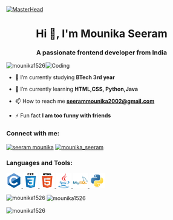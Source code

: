 [![MasterHead](https://c8.alamy.com/comp/2AH77DH/computer-programming-word-concepts-banner-coding-and-computer-science-software-and-app-development-presentation-isolated-lettering-typography-idea-2AH77DH.jpg)](https://mounika1526.io)
<h1 align="center">Hi 👋, I'm Mounika Seeram</h1>
<h3 align="center">A passionate frontend developer from India</h3>
<img align="right" alt="Coding" width="400" src="https://media.tenor.com/AlUkiGkR2j8AAAAM/new-game-ahagon-umiko-programming.gif">
<p align="left"> <img src="https://komarev.com/ghpvc/?username=mounika1526&label=Profile%20views&color=0e75b6&style=flat" alt="mounika1526" /> </p>

- 🔭 I’m currently studying **BTech 3rd year**

- 🌱 I’m currently learning **HTML,CSS, Python,Java**

- 📫 How to reach me **seerammounika2002@gmail.com**

- ⚡ Fun fact **I am too funny with friends**

<h3 align="left">Connect with me:</h3>
<p align="left">
<a href="https://linkedin.com/in/seeram mounika" target="blank"><img align="center" src="https://raw.githubusercontent.com/rahuldkjain/github-profile-readme-generator/master/src/images/icons/Social/linked-in-alt.svg" alt="seeram mounika" height="30" width="40" /></a>
<a href="https://instagram.com/mounika_seeram" target="blank"><img align="center" src="https://raw.githubusercontent.com/rahuldkjain/github-profile-readme-generator/master/src/images/icons/Social/instagram.svg" alt="mounika_seeram" height="30" width="40" /></a>
</p>

<h3 align="left">Languages and Tools:</h3>
<p align="left"> <a href="https://www.cprogramming.com/" target="_blank" rel="noreferrer"> <img src="https://raw.githubusercontent.com/devicons/devicon/master/icons/c/c-original.svg" alt="c" width="40" height="40"/> </a> <a href="https://www.w3schools.com/css/" target="_blank" rel="noreferrer"> <img src="https://raw.githubusercontent.com/devicons/devicon/master/icons/css3/css3-original-wordmark.svg" alt="css3" width="40" height="40"/> </a> <a href="https://www.w3.org/html/" target="_blank" rel="noreferrer"> <img src="https://raw.githubusercontent.com/devicons/devicon/master/icons/html5/html5-original-wordmark.svg" alt="html5" width="40" height="40"/> </a> <a href="https://www.java.com" target="_blank" rel="noreferrer"> <img src="https://raw.githubusercontent.com/devicons/devicon/master/icons/java/java-original.svg" alt="java" width="40" height="40"/> </a> <a href="https://www.mysql.com/" target="_blank" rel="noreferrer"> <img src="https://raw.githubusercontent.com/devicons/devicon/master/icons/mysql/mysql-original-wordmark.svg" alt="mysql" width="40" height="40"/> </a> <a href="https://www.python.org" target="_blank" rel="noreferrer"> <img src="https://raw.githubusercontent.com/devicons/devicon/master/icons/python/python-original.svg" alt="python" width="40" height="40"/> </a> </p>

<p><img align="left" src="https://github-readme-stats.vercel.app/api/top-langs?username=mounika1526&show_icons=true&locale=en&layout=compact" alt="mounika1526" /></p>

<p>&nbsp;<img align="center" src="https://github-readme-stats.vercel.app/api?username=mounika1526&show_icons=true&locale=en" alt="mounika1526" /></p>

<p><img align="center" src="https://github-readme-streak-stats.herokuapp.com/?user=mounika1526&" alt="mounika1526" /></p>

